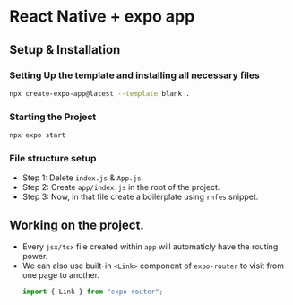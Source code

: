 # React Native + expo app

## Setup & Installation

### Setting Up the template and installing all necessary files
```bash
npx create-expo-app@latest --template blank .
```

### Starting the Project

```bash
npx expo start
```

### File structure setup

- Step 1: Delete `index.js` & `App.js`.
- Step 2: Create `app/index.js` in the root of the project.
- Step 3: Now, in that file create a boilerplate using `rnfes` snippet.

## Working on the project.

- Every `jsx/tsx` file  created within `app` will automaticly have the routing power.
- We can also use built-in `<Link>` component of `expo-router` to visit from one page to another.
    ```javascript
    import { Link } from "expo-router";
    ```
    